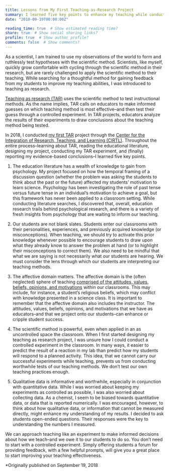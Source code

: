 ```yaml
---
title: Lessons from My First Teaching-as-Research Project
summary: I learned five key points to enhance my teaching while conducting a TAR project.
date: "2018-09-19T00:00:00Z"

reading_time: true  # Show estimated reading time?
share: true  # Show social sharing links?
profile: true  # Show author profile?
comments: false  # Show comments?
---
```

As a scientist, I am trained to use my observations of the world to form and ruthlessly test hypotheses with the scientific method. Scientists, like myself, quickly grow comfortable with cycling through the scientific method in their research, but are rarely challenged to apply the scientific method to their teaching. While searching for a thoughtful method for gaining feedback from my students to improve my teaching abilities, I was introduced to teaching as research.

[Teaching as research (TAR)](https://www.cirtl.net/about/core_ideas/teaching_as_research) uses the scientific method to test instructional methods. As the name implies, TAR calls on educators to make informed guesses on which teaching method is most effective–and then test their guess through a controlled experiment. In TAR projects, educators analyze the results of their experiments to draw conclusions about the teaching method being tested.

In 2018, I conducted [my first TAR](/teaching/teaching-as-research) project through the [Center for the Integration of Research, Teaching, and Learning (CIRTL)](https://www.northwestern.edu/searle/initiatives/grad/cirtl/index.html). Throughout the entire process–learning about TAR, reading the educational literature, designing my project, conducting my TAR experiment, and (finally) reporting my evidence-based conclusions–I learned five key points.

1. The education literature has a wealth of knowledge to gain from psychology. My project focused on how the temporal framing of a discussion question (whether the problem was asking the students to think about the past or the future) affected my students’ motivation to learn science. Psychology has been investigating the role of past tense versus future tense in an individual’s motivation to achieve a goal, but this framework has never been applied to a classroom setting. While conducting literature searches, I discovered that, overall, education research trails behind psychological research, and there is a variety of fresh insights from psychology that are waiting to inform our teaching.

2. Our students are not blank slates. Students enter our classrooms with their personalities, experiences, and previously acquired knowledge (or misconceptions). When teaching, we should try to activate this prior knowledge whenever possible to encourage students to draw upon what they already know to answer the problem at hand (or to highlight their misconceptions to correct them). We also need to be mindful that what we are saying is not necessarily what our students are hearing. We must consider the lens through which our students are interpreting our teaching methods.

3. The affective domain matters. The affective domain is the (often neglected) sphere of teaching [comprised of the attitudes, values, beliefs, opinions, and motivations](https://serc.carleton.edu/NAGTWorkshops/affective/framework.html) within our classrooms. This may include, for instance, a student’s religious beliefs, which may conflict with knowledge presented in a science class. It is important to remember that the affective domain also includes the instructor. The attitudes, values, beliefs, opinions, and motivations that we have as educators–and that we project onto our students–can enhance or cripple student success.

4. The scientific method is powerful, even when applied in an as uncontrolled space the classroom. When I first started designing my teaching as research project, I was unsure how I could conduct a controlled experiment in the classroom. In many ways, it easier to predict the result of a reaction in my lab than predict how my students will respond to a planned activity. This idea, that we cannot carry our successful experiments while teaching, prevents us from conducting worthwhile tests of our teaching methods. We don’t test our own teaching practices enough.

5. Qualitative data is informative and worthwhile, especially in conjunction with quantitative data. While I was worried about keeping my experiments as controlled as possible, I was also worried about collecting data. As a chemist, I seem to be biased towards quantitative data, or data that is reported numerically. I was encouraged, however, to think about how qualitative data, or information that cannot be measured directly, might enhance my understanding of my results. I decided to ask students open-ended questions. Their responses were the key to understanding the numbers I measured.

We can approach teaching like an experiment to make informed decisions about how we teach–and we owe it to our students to do so. You don’t need to start with a controlled experiment. Simply offering students a forum for providing feedback, with a few helpful prompts, will give you a great place to start improving your teaching effectiveness.

*Originally published on September 19, 2018
